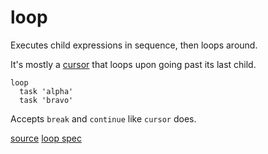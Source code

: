
# loop

Executes child expressions in sequence, then loops around.

It's mostly a [cursor](cursor.md) that loops upon going past its
last child.

```
loop
  task 'alpha'
  task 'bravo'
```

Accepts `break` and `continue` like `cursor` does.


[source](https://github.com/floraison/flor/tree/master/lib/flor/pcore/loop.rb)
[loop spec](https://github.com/floraison/flor/tree/master/spec/pcore/loop_spec.rb)

